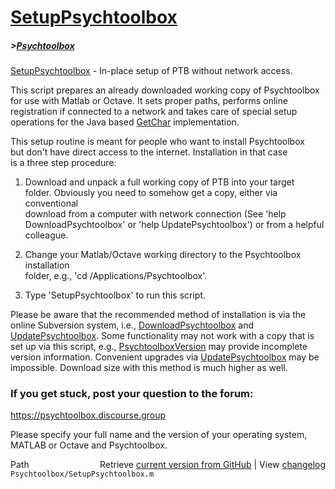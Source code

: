 # [SetupPsychtoolbox](SetupPsychtoolbox)
##### >[Psychtoolbox](Psychtoolbox)

[SetupPsychtoolbox](SetupPsychtoolbox) - In-place setup of PTB without network access.  
  
This script prepares an already downloaded working copy of Psychtoolbox  
for use with Matlab or Octave. It sets proper paths, performs online  
registration if connected to a network and takes care of special setup  
operations for the Java based [GetChar](GetChar) implementation.  
  
This setup routine is meant for people who want to install Psychtoolbox  
but don't have direct access to the internet. Installation in that case  
is a three step procedure:  
  
1. Download and unpack a full working copy of PTB into your target  
folder. Obviously you need to somehow get a copy, either via conventional  
download from a computer with network connection (See 'help  
DownloadPsychtoolbox' or 'help UpdatePsychtoolbox') or from a helpful  
colleague.  
  
2. Change your Matlab/Octave working directory to the Psychtoolbox installation  
folder, e.g., 'cd /Applications/Psychtoolbox'.  
  
3. Type 'SetupPsychtoolbox' to run this script.  
  
Please be aware that the recommended method of installation is via the  
online Subversion system, i.e., [DownloadPsychtoolbox](DownloadPsychtoolbox) and  
[UpdatePsychtoolbox](UpdatePsychtoolbox). Some functionality may not work with a copy that is  
set up via this script, e.g., [PsychtoolboxVersion](PsychtoolboxVersion) may provide incomplete  
version information. Convenient upgrades via [UpdatePsychtoolbox](UpdatePsychtoolbox) may be  
impossible. Download size with this method is much higher as well.  
  
### If you get stuck, post your question to the forum:  
  
https://psychtoolbox.discourse.group  
  
Please specify your full name and the version of your operating system,  
MATLAB or Octave and Psychtoolbox.  
  




<div class="code_header" style="text-align:right;">
  <span style="float:left;">Path&nbsp;&nbsp;</span> <span class="counter">Retrieve <a href=
  "https://raw.github.com/Psychtoolbox-3/Psychtoolbox-3/beta/Psychtoolbox/SetupPsychtoolbox.m">current version from GitHub</a> | View <a href=
  "https://github.com/Psychtoolbox-3/Psychtoolbox-3/commits/beta/Psychtoolbox/SetupPsychtoolbox.m">changelog</a></span>
</div>
<div class="code">
  <code>Psychtoolbox/SetupPsychtoolbox.m</code>
</div>

